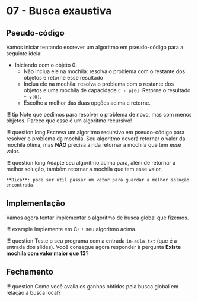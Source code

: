 # 07 - Busca exaustiva

## Pseudo-código

Vamos iniciar tentando escrever um algoritmo em pseudo-código para a seguinte ideia:

* Iniciando com o objeto 0:
    * Não inclua ele na mochila: resolva o problema com o restante dos objetos e retorne esse resultado
    * Inclua ele na mochila: resolva o problema com o restante dos objetos e uma mochila de capacidade `C - p[0]`. Retorne o resultado `+ v[0]`.
    * Escolhe a melhor das duas opções acima e retorne.


!!! tip
    Note que pedimos para resolver o problema de novo, mas com menos objetos. Parece que esse é um algoritmo recursivo!

!!! question long
    Escreva um algoritmo recursivo em pseudo-código para resolver o problema da mochila. Seu algoritmo deverá retornar o valor da mochila ótima, mas **NÃO** precisa ainda retornar a mochila que tem esse valor. 

!!! question long
    Adapte seu algoritmo acima para, além de retornar a melhor solução, também retornar a mochila que tem esse valor. 

    **Dica**: pode ser útil passar um vetor para guardar a melhor solução encontrada.

## Implementação

Vamos agora tentar implementar o algoritmo de busca global que fizemos. 

!!! example
    Implemente em C++ seu algoritmo acima. 

!!! question
    Teste o seu programa com a entrada `in-aula.txt` (que é a entrada dos slides). Você consegue agora responder à pergunta **Existe mochila com valor maior que 13**?

## Fechamento

!!! question
    Como você avalia os ganhos obtidos pela busca global em relação à busca local?
